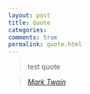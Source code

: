 ```yaml
---
layout: post
title: Quote
categories:
comments: true
permalink: quote.html
---
```


> test quote

> <cite><a href="http://www.brainyquote.com/quotes/quotes/m/marktwain163473.html">Mark Twain</a></cite>
